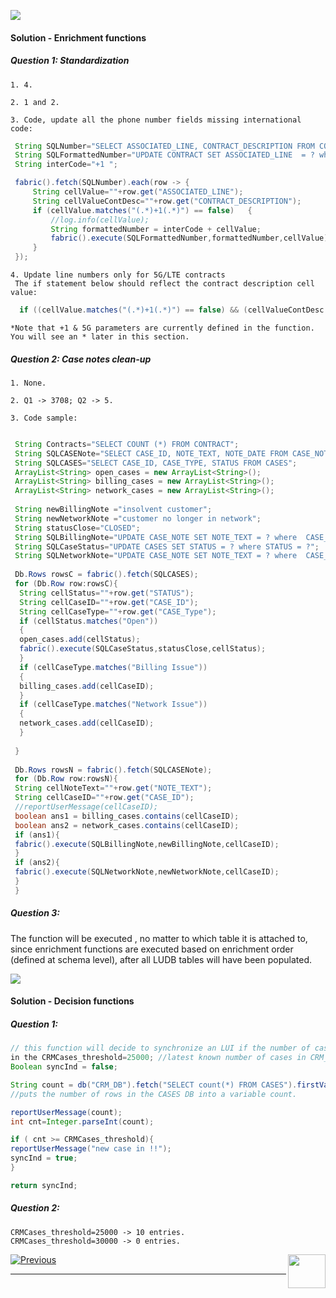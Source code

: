 

![](/academy/Training_Level_1/05_LU_Enhancements/images/Solution.png) 

#### **Solution - Enrichment functions**

##### Question 1: Standardization
    1. 4.
    
    2. 1 and 2.
    
    3. Code, update all the phone number fields missing international code:     
   ```java
	String SQLNumber="SELECT ASSOCIATED_LINE, CONTRACT_DESCRIPTION FROM CONTRACT";
	String SQLFormattedNumber="UPDATE CONTRACT SET ASSOCIATED_LINE  = ? where  ASSOCIATED_LINE = ?";
	String interCode="+1 ";

	fabric().fetch(SQLNumber).each(row -> {
		String cellValue=""+row.get("ASSOCIATED_LINE");
		String cellValueContDesc=""+row.get("CONTRACT_DESCRIPTION");
		if (cellValue.matches("(.*)+1(.*)") == false)	{
			//log.info(cellValue);
			String formattedNumber = interCode + cellValue;
			fabric().execute(SQLFormattedNumber,formattedNumber,cellValue);
		}
	});
   ```

    4. Update line numbers only for 5G/LTE contracts
     The if statement below should reflect the contract description cell value:

```java
  if ((cellValue.matches("(.*)+1(.*)") == false) && (cellValueContDesc.matches("(.*)5G(.*)"))){ ... }
```

    *Note that +1 & 5G parameters are currently defined in the function. You will see an * later in this section.



##### Question 2: Case notes clean-up
   
    1. None.
    
    2. Q1 -> 3708; Q2 -> 5.
    
    3. Code sample:	
  ```java
  
   String Contracts="SELECT COUNT (*) FROM CONTRACT";
   String SQLCASENote="SELECT CASE_ID, NOTE_TEXT, NOTE_DATE FROM CASE_NOTE";
   String SQLCASES="SELECT CASE_ID, CASE_TYPE, STATUS FROM CASES";
   ArrayList<String> open_cases = new ArrayList<String>();
   ArrayList<String> billing_cases = new ArrayList<String>();
   ArrayList<String> network_cases = new ArrayList<String>();
   
   String newBillingNote ="insolvent customer";
   String newNetworkNote ="customer no longer in network";
   String statusClose="CLOSED";
   String SQLBillingNote="UPDATE CASE_NOTE SET NOTE_TEXT = ? where  CASE_ID = ?";
   String SQLCaseStatus="UPDATE CASES SET STATUS = ? where STATUS = ?";
   String SQLNetworkNote="UPDATE CASE_NOTE SET NOTE_TEXT = ? where  CASE_ID = ?";
   
   Db.Rows rowsC = fabric().fetch(SQLCASES);
   for (Db.Row row:rowsC){
   	String cellStatus=""+row.get("STATUS");
   	String cellCaseID=""+row.get("CASE_ID");
   	String cellCaseType=""+row.get("CASE_Type");
   	if (cellStatus.matches("Open"))
   	{
   	open_cases.add(cellStatus);
    fabric().execute(SQLCaseStatus,statusClose,cellStatus);
   	}
   	if (cellCaseType.matches("Billing Issue"))
   	{
   	billing_cases.add(cellCaseID);
   	}
   	if (cellCaseType.matches("Network Issue"))
   	{
   	network_cases.add(cellCaseID);
   	}	
   	
   }
   	
   Db.Rows rowsN = fabric().fetch(SQLCASENote);
   for (Db.Row row:rowsN){
   String cellNoteText=""+row.get("NOTE_TEXT");
   String cellCaseID=""+row.get("CASE_ID");
   //reportUserMessage(cellCaseID);
   boolean ans1 = billing_cases.contains(cellCaseID);
   boolean ans2 = network_cases.contains(cellCaseID);
   if (ans1){
   fabric().execute(SQLBillingNote,newBillingNote,cellCaseID);	
   }
   if (ans2){
   fabric().execute(SQLNetworkNote,newNetworkNote,cellCaseID);	
   }
   }
   ```
                                                                       
##### Question 3: 
   The function will be executed , no matter to which table it is attached to, since enrichment functions are executed based on enrichment order (defined at schema level), after all LUDB tables will have been populated.





![](/academy/Training_Level_1/05_LU_Enhancements/images/Solution.png) 

#### **Solution - Decision functions**

##### Question 1:

```java
// this function will decide to synchronize an LUI if the number of cases is higher than an arbitrary hardcoded threshold
in the CRMCases_threshold=25000; //latest known number of cases in CRM_DB.CASES.
Boolean syncInd = false;

String count = db("CRM_DB").fetch("SELECT count(*) FROM CASES").firstValue().toString();
//puts the number of rows in the CASES DB into a variable count.

reportUserMessage(count);
int cnt=Integer.parseInt(count);

if ( cnt >= CRMCases_threshold){
reportUserMessage("new case in !!");
syncInd = true;	
}

return syncInd;
```

##### Question 2:
    CRMCases_threshold=25000 -> 10 entries.
    CRMCases_threshold=30000 -> 0 entries.



[![Previous](/articles/images/Previous.png)](/academy/Training_Level_1/05_LU_Enhancements/04_LU_enhancement_functions_exercises.md)[<img align="right" width="60" height="54" src="/articles/images/Next.png">](/academy/Training_Level_1/05_LU_Enhancements/06_LU_Enhancements_lookup-translations_flow.md)

------
